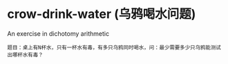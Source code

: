 # crow-drink-water (乌鸦喝水问题)
An exercise in dichotomy arithmetic
```
题目：桌上有N杯水，只有一杯水有毒，有多只乌鸦同时喝水，问：最少需要多少只乌鸦能测试出哪杯水有毒？
```
